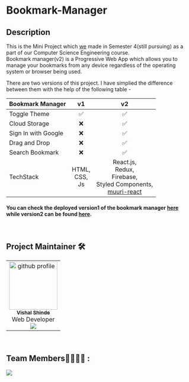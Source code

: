 # Bookmark-Manager

## Description

This is the Mini Project which [we](https://github.com/Evozone/Bookmark-Manager#team-members-) made in Semester 4(still pursuing) as a part of our Computer Science Engineering course. <br>
Bookmark manager(v2) is a Progressive Web App which allows you to manage your  bookmarks from any device regardless of the operating system or browser being used.  

There are two versions of this project. I have simplied the difference between them with the help of the following table -

| Bookmark Manager    |       v1      |                   v2                  |
|---------------------|:-------------:|:-------------------------------------:|
| Toggle Theme        |       ✅       |                   ✅                   |
| Cloud Storage       |       ❌       |                   ✅                   |
| Sign In with Google |       ❌       |                   ✅                   |
| Drag and Drop       |       ❌       |                   ✅                   |
| Search Bookmark     |       ❌       |                   ✅                   |
| TechStack           | HTML,<br>CSS,<br>Js | React.js,<br>Redux, <br>Firebase,<br>Styled Components, <br>[muuri-react](https://paol-imi.github.io/muuri-react/) |


#### You can check the deployed version1 of the bookmark manager [here](https://evozone.github.io/Bookmark-Manager/) while version2 can be found [here](https://bookmark-manager-2617.web.app/). 
<!-- If you want to contribute to the project then checkout [CONTRIBUTING.md](https://github.com/vishal-codes/react-widgets/blob/main/CONTRIBUTING.md) . -->

<br>

## Project Maintainer 🛠

<div align="center">
<table>
    <tbody>
        <td align="center"><a href="https://github.com/vishal-codes"><img alt="github profile" src="https://avatars.githubusercontent.com/u/79784161" width="130px;"><br><sub><b> Vishal Shinde </b></sub></a><br><a title="Code"> Web Developer</a><br><a href="https://twitter.com/vishaltwts" target="_blank"><img src="https://img.shields.io/badge/twitter-%2300acee.svg?&style=for-the-badge&logo=twitter&logoColor=white&alt=twitter" /></a></td>  
    </tbody>
</table>
</div>

<br>

## Team Members👩‍💻👨‍💻 :

<a href="https://github.com/Evozone/Bookmark-Manager/graphs/contributors">
  <img src="https://contributors-img.web.app/image?repo=Evozone/Bookmark-Manager" />
</a>
